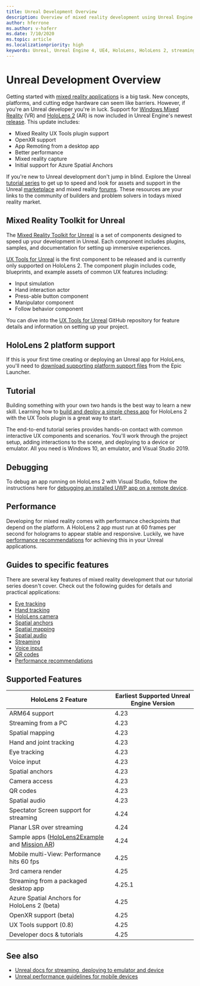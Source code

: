 ```yaml
---
title: Unreal Development Overview
description: Overview of mixed reality development using Unreal Engine 4
author: hferrone
ms.author: v-haferr
ms.date: 7/10/2020
ms.topic: article
ms.localizationpriority: high
keywords: Unreal, Unreal Engine 4, UE4, HoloLens, HoloLens 2, streaming, remoting, mixed reality, development, getting started, features, new project, emulator, documentation, guides, features, holograms, game development
---
```

# Unreal Development Overview

Getting started with <a href="https://docs.microsoft.com/windows/mixed-reality" target="_blank" title="Mixed Reality Docs"> mixed reality applications</a> is a big task. New concepts, platforms, and cutting edge hardware can seem like barriers. However, if you're an Unreal developer you're in luck. Support for <a href="https://www.microsoft.com/windows/windows-mixed-reality" target="_blank" title="Windows Mixed Reality Docs">Windows Mixed Reality</a> (VR) and <a href="https://www.microsoft.com/hololens/hardware" target="_blank" title="HoloLens 2 Docs">HoloLens 2</a> (AR) is now included in Unreal Engine's newest <a href="https://docs.unrealengine.com/Support/Builds/ReleaseNotes/4_25/index.html" target="_blank" title="Unreal Engine 4.25 release notes">release</a>. This update includes:
* Mixed Reality UX Tools plugin support
* OpenXR support
* App Remoting from a desktop app
* Better performance
* Mixed reality capture
* Initial support for Azure Spatial Anchors

If you're new to Unreal development don't jump in blind. Explore the Unreal <a href="https://docs.unrealengine.com/GettingStarted/index.html" target="_blank">tutorial series</a> to get up to speed and look for assets and support in the Unreal <a href="https://www.unrealengine.com/marketplace/store" target="_blank">marketplace</a> and mixed reality <a href="https://forums.unrealengine.com/development-discussion/vr-ar-development" target="_blank">forums</a>. These resources are your links to the community of builders and problem solvers in todays mixed reality market.

## Mixed Reality Toolkit for Unreal

The [Mixed Reality Toolkit for Unreal](https://github.com/microsoft/MixedRealityToolkit-Unreal) is a set of components designed to speed up your development in Unreal. Each component includes plugins, samples, and documentation for setting up immersive experiences. 

[UX Tools for Unreal](https://github.com/microsoft/MixedReality-UXTools-Unreal) is the first component to be released and is currently only supported on HoloLens 2. The component plugin includes code, blueprints, and example assets of common UX features including:
* Input simulation
* Hand interaction actor
* Press-able button component
* Manipulator component
* Follow behavior component

You can dive into the [UX Tools for Unreal](https://github.com/microsoft/MixedReality-UXTools-Unreal) GitHub repository for feature details and information on setting up your project.

## HoloLens 2 platform support
If this is your first time creating or deploying an Unreal app for HoloLens, you'll need to [download supporting platform support files](unreal-uxt-ch6.md#packaging-and-deploying-the-app-via-device-portal) from the Epic Launcher.

## Tutorial

Building something with your own two hands is the best way to learn a new skill. Learning how to [build and deploy a simple chess app](unreal-uxt-ch1.md) for HoloLens 2 with the UX Tools plugin is a great way to start. 

The end-to-end tutorial series provides hands-on contact with common interactive UX components and scenarios. You'll work through the project setup, adding interactions to the scene, and deploying to a device or emulator. All you need is Windows 10, an emulator, and Visual Studio 2019.

## Debugging

To debug an app running on HoloLens 2 with Visual Studio, follow the instructions here for [debugging an installed UWP app on a remote device](https://docs.microsoft.com/visualstudio/debugger/debug-installed-app-package?view=vs-2019#remote).

## Performance

Developing for mixed reality comes with performance checkpoints that depend on the platform. A HoloLens 2 app must run at 60 frames per second for holograms to appear stable and responsive. Luckily, we have [performance recommendations](performance-recommendations-for-unreal.md) for achieving this in your Unreal applications.

## Guides to specific features

There are several key features of mixed reality development that our tutorial series doesn't cover. Check out the following guides for details and practical applications: 
* [Eye tracking](unreal-gaze-input.md)
* [Hand tracking](unreal-hand-tracking.md)
* [HoloLens camera](unreal-hololens-camera.md)
* [Spatial anchors](unreal-spatial-anchors.md)
* [Spatial mapping](unreal-spatial-mapping.md)
* [Spatial audio](unreal-spatial-audio.md)
* [Streaming](unreal-streaming.md)
* [Voice input](unreal-voice-input.md)
* [QR codes](unreal-qr-codes.md)
* [Performance recommendations](performance-recommendations-for-unreal.md)

## Supported Features

| HoloLens 2 Feature | Earliest Supported Unreal Engine Version |
| ----------- | ----------- |
| ARM64 support | 4.23 |
| Streaming from a PC | 4.23 |
| Spatial mapping | 4.23 |
| Hand and joint tracking | 4.23 |
| Eye tracking | 4.23 |
| Voice input | 4.23 |
| Spatial anchors | 4.23 |
| Camera access | 4.23 |
| QR codes | 4.23 |
| Spatial audio | 4.23 |
| Spectator Screen support for streaming | 4.24 |
| Planar LSR over streaming | 4.24 |
| Sample apps ([HoloLens2Example](https://github.com/microsoft/MixedReality-Unreal-Samples) and [Mission AR](https://docs.unrealengine.com/Resources/Showcases/MissionAR/index.html)) | 4.24 |
| Mobile multi-View: Performance hits 60 fps | 4.25 |
| 3rd camera render | 4.25 |
| Streaming from a packaged desktop app | 4.25.1 |
| Azure Spatial Anchors for HoloLens 2 (beta) | 4.25 |
| OpenXR support (beta) | 4.25 |
| UX Tools support (0.8) | 4.25 |
| Developer docs & tutorials | 4.25 |

## See also
* <a href="https://docs.unrealengine.com/Platforms/AR/HoloLens2/index.html" target="_blank">Unreal docs for streaming, deploying to emulator and device</a>
* <a href="https://docs.unrealengine.com/Platforms/Mobile/Performance/index.html" target="_blank">Unreal performance guidelines for mobile devices</a>
